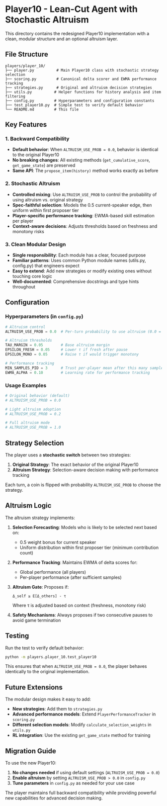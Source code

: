 # Player10 - Lean-Cut Agent with Stochastic Altruism

This directory contains the redesigned Player10 implementation with a clean, modular structure and an optional altruism layer.

## File Structure

```
players/player_10/
├── player.py          # Main Player10 class with stochastic strategy selection
├── scoring.py         # Canonical delta scorer and EWMA performance tracking
├── strategies.py      # Original and altruism decision strategies
├── utils.py          # Helper functions for history analysis and item filtering
├── config.py         # Hyperparameters and configuration constants
├── test_player10.py  # Simple test to verify default behavior
└── README.md         # This file
```

## Key Features

### 1. **Backward Compatibility**
- **Default behavior**: When `ALTRUISM_USE_PROB = 0.0`, behavior is identical to the original Player10
- **No breaking changes**: All existing methods (`get_cumulative_score`, `get_game_state`) are preserved
- **Same API**: The `propose_item(history)` method works exactly as before

### 2. **Stochastic Altruism**
- **Controlled mixing**: Use `ALTRUISM_USE_PROB` to control the probability of using altruism vs. original strategy
- **Spec-faithful selection**: Models the 0.5 current-speaker edge, then uniform within first proposer tier
- **Player-specific performance tracking**: EWMA-based skill estimation per player
- **Context-aware decisions**: Adjusts thresholds based on freshness and monotony risks

### 3. **Clean Modular Design**
- **Single responsibility**: Each module has a clear, focused purpose
- **Familiar patterns**: Uses common Python module names (utils.py, config.py) that engineers expect
- **Easy to extend**: Add new strategies or modify existing ones without touching core logic
- **Well-documented**: Comprehensive docstrings and type hints throughout

## Configuration

### Hyperparameters (in `config.py`)

```python
# Altruism control
ALTRUISM_USE_PROB = 0.0  # Per-turn probability to use altruism (0.0 = original behavior)

# Altruism thresholds
TAU_MARGIN = 0.05        # Base altruism margin
EPSILON_FRESH = 0.05     # Lower τ if fresh after pause
EPSILON_MONO = 0.05      # Raise τ if would trigger monotony

# Performance tracking
MIN_SAMPLES_PID = 3      # Trust per-player mean after this many samples
EWMA_ALPHA = 0.10        # Learning rate for performance tracking
```

### Usage Examples

```python
# Original behavior (default)
# ALTRUISM_USE_PROB = 0.0

# Light altruism adoption
# ALTRUISM_USE_PROB = 0.2

# Full altruism mode
# ALTRUISM_USE_PROB = 1.0
```

## Strategy Selection

The player uses a **stochastic switch** between two strategies:

1. **Original Strategy**: The exact behavior of the original Player10
2. **Altruism Strategy**: Selection-aware decision making with performance tracking

Each turn, a coin is flipped with probability `ALTRUISM_USE_PROB` to choose the strategy.

## Altruism Logic

The altruism strategy implements:

1. **Selection Forecasting**: Models who is likely to be selected next based on:
   - 0.5 weight bonus for current speaker
   - Uniform distribution within first proposer tier (minimum contribution count)

2. **Performance Tracking**: Maintains EWMA of delta scores for:
   - Global performance (all players)
   - Per-player performance (after sufficient samples)

3. **Altruism Gate**: Proposes if:
   ```
   Δ_self ≥ E[Δ_others] - τ
   ```
   Where τ is adjusted based on context (freshness, monotony risk)

4. **Safety Mechanisms**: Always proposes if two consecutive pauses to avoid game termination

## Testing

Run the test to verify default behavior:

```bash
python -m players.player_10.test_player10
```

This ensures that when `ALTRUISM_USE_PROB = 0.0`, the player behaves identically to the original implementation.

## Future Extensions

The modular design makes it easy to add:

- **New strategies**: Add them to `strategies.py`
- **Advanced performance models**: Extend `PlayerPerformanceTracker` in `scoring.py`
- **Different selection models**: Modify `calculate_selection_weights` in `utils.py`
- **RL integration**: Use the existing `get_game_state` method for training

## Migration Guide

To use the new Player10:

1. **No changes needed** if using default settings (`ALTRUISM_USE_PROB = 0.0`)
2. **Enable altruism** by setting `ALTRUISM_USE_PROB > 0.0` in `config.py`
3. **Tune parameters** in `config.py` as needed for your use case

The player maintains full backward compatibility while providing powerful new capabilities for advanced decision making.
